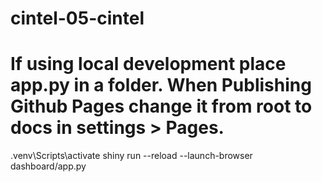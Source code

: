 # cintel-05-cintel

# If using local development place app.py in a folder. When Publishing Github Pages change it from root to docs in settings > Pages. 


.venv\Scripts\activate
shiny run --reload --launch-browser dashboard/app.py